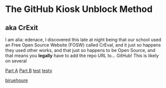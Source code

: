 # The GitHub Kiosk Unblock Method
## aka CrExit

I am alia: edenace, I discovered this late at night being that our school used an Free Open Source Website (FOSW) called CrEval, and it just so happens they used other works, and that just so happens to be Open Source, and that means you **legally** have to add the repo URL to... GitHub!
This is likely on several

[Part A](A.md)
[Part B](B.md)
[test](https://kahoot.rocks)
[testy](https://kahoot.club)

[biruehoure](heb.schoolobjects.com)
